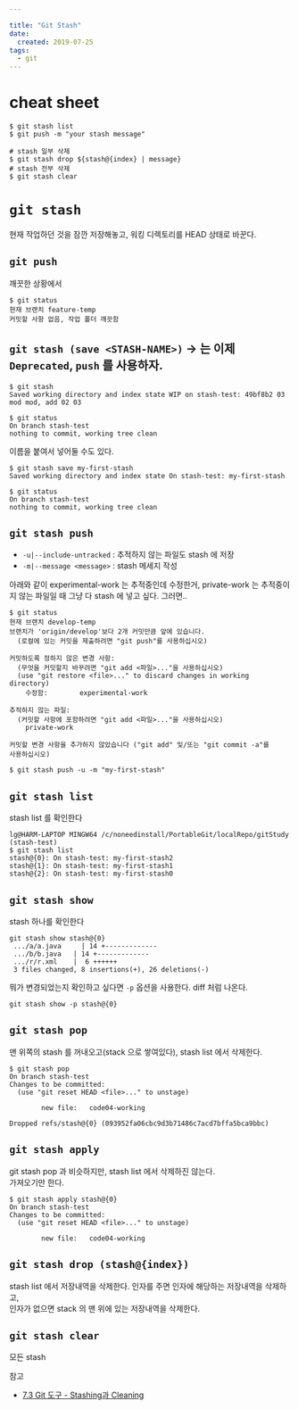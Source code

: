 ```yaml
---

title: "Git Stash"
date:
  created: 2019-07-25
tags:
  - git
---
```


# cheat sheet

``` shell
$ git stash list
$ git push -m "your stash message"

# stash 일부 삭제
$ git stash drop ${stash@{index} | message}
# stash 전부 삭제
$ git stash clear
```

# `git stash`
현재 작업하던 것을 잠깐 저장해놓고, 워킹 디렉토리를 HEAD 상태로 바꾼다.

## `git push`

깨끗한 상황에서
```shell
$ git status
현재 브랜치 feature-temp
커밋할 사항 없음, 작업 폴더 깨끗함
```

## `git stash (save <STASH-NAME>)` -> 는 이제 `Deprecated`, `push` 를 사용하자.
``` shell
$ git stash
Saved working directory and index state WIP on stash-test: 49bf8b2 03 mod mod, add 02 03

$ git status
On branch stash-test
nothing to commit, working tree clean
```

이름을 붙여서 넣어둘 수도 있다.
``` shell
$ git stash save my-first-stash
Saved working directory and index state On stash-test: my-first-stash

$ git status
On branch stash-test
nothing to commit, working tree clean
```

## `git stash push`

* `-u|--include-untracked` : 추적하지 않는 파일도 stash 에 저장
* `-m|--message <message>` : stash 메세지 작성

아래와 같이 experimental-work 는 추적중인데 수정한거, private-work 는 추적중이지 않는 파일일 때 그냥 다 stash 에 넣고 싶다. 그러면..

``` shell
$ git status
현재 브랜치 develop-temp
브랜치가 'origin/develop'보다 2개 커밋만큼 앞에 있습니다.
  (로컬에 있는 커밋을 제출하려면 "git push"를 사용하십시오)

커밋하도록 정하지 않은 변경 사항:
  (무엇을 커밋할지 바꾸려면 "git add <파일>..."을 사용하십시오)
  (use "git restore <file>..." to discard changes in working directory)
	수정함:        experimental-work

추적하지 않는 파일:
  (커밋할 사항에 포함하려면 "git add <파일>..."을 사용하십시오)
	private-work

커밋할 변경 사항을 추가하지 않았습니다 ("git add" 및/또는 "git commit -a"를
사용하십시오)

```

``` shell
$ git stash push -u -m "my-first-stash"
```

## `git stash list`

stash list 를 확인한다

``` shell
lg@HARM-LAPTOP MINGW64 /c/noneedinstall/PortableGit/localRepo/gitStudy (stash-test)
$ git stash list
stash@{0}: On stash-test: my-first-stash2
stash@{1}: On stash-test: my-first-stash1
stash@{2}: On stash-test: my-first-stash0
```

## `git stash show`

stash 하나를 확인한다

``` shell
git stash show stash@{0}
 .../a/a.java     | 14 +-------------
 .../b/b.java   | 14 +-------------
 .../r/r.xml    |  6 ++++++
 3 files changed, 8 insertions(+), 26 deletions(-)
```

뭐가 변경되었는지 확인하고 싶다면 `-p` 옵션을 사용한다. diff 처럼 나온다.

``` shell
git stash show -p stash@{0}
```

## `git stash pop`
맨 위쪽의 stash 를 꺼내오고(stack 으로 쌓여있다), stash list 에서 삭제한다.

``` shell
$ git stash pop
On branch stash-test
Changes to be committed:
  (use "git reset HEAD <file>..." to unstage)

        new file:   code04-working

Dropped refs/stash@{0} (093952fa06cbc9d3b71486c7acd7bffa5bca9bbc)
```

## `git stash apply`
git stash pop 과 비슷하지만, stash list 에서 삭제하진 않는다.  
가져오기만 한다.

``` shell
$ git stash apply stash@{0}
On branch stash-test
Changes to be committed:
  (use "git reset HEAD <file>..." to unstage)

        new file:   code04-working
```

## `git stash drop (stash@{index})`
stash list 에서 저장내역을 삭제한다. 인자를 주면 인자에 해당하는 저장내역을 삭제하고,  
인자가 없으면 stack 의 맨 위에 있는 저장내역을 삭제한다.

## `git stash clear`
모든 stash


참고
- [7.3 Git 도구 - Stashing과 Cleaning](https://git-scm.com/book/ko/v2/Git-%EB%8F%84%EA%B5%AC-Stashing%EA%B3%BC-Cleaning)